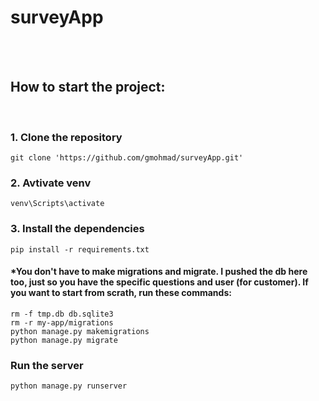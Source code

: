 # surveyApp

<br><br>

## How to start the project:
<br>

### 1. Clone the repository
```
git clone 'https://github.com/gmohmad/surveyApp.git'
```
### 2. Avtivate venv
```
venv\Scripts\activate
```
### 3. Install the dependencies
```
pip install -r requirements.txt
```
#### *You don't have to make migrations and migrate. I pushed the db here too, just so you have the specific questions and user (for customer). If you want to start from scrath, run these commands:
```
rm -f tmp.db db.sqlite3
rm -r my-app/migrations
python manage.py makemigrations
python manage.py migrate
```
### Run the server
```
python manage.py runserver
```

